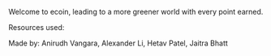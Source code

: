 Welcome to ecoin, leading to a more greener world with every point earned.


Resources used:


Made by: Anirudh Vangara, Alexander Li, Hetav Patel, Jaitra Bhatt 
